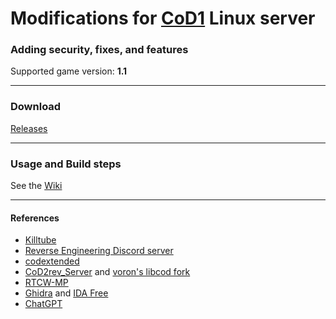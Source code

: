# Modifications for [CoD1](https://en.wikipedia.org/wiki/Call_of_Duty_(video_game)) Linux server
### Adding security, fixes, and features
Supported game version: **1.1**
___
### Download
[Releases](https://github.com/raphael12333/iw1x-server/releases)
___
### Usage and Build steps
See the [Wiki](https://github.com/raphael12333/iw1x-server/wiki)
___
#### References
- [Killtube](https://www.killtube.org/)
- [Reverse Engineering Discord server](https://discord.gg/rtfm)
- [codextended](https://github.com/xtnded/codextended)
- [CoD2rev_Server](https://github.com/voron00/CoD2rev_Server) and [voron's libcod fork](https://github.com/voron00/libcod)
- [RTCW-MP](https://github.com/id-Software/RTCW-MP)
- [Ghidra](https://en.wikipedia.org/wiki/Ghidra) and [IDA Free](https://hex-rays.com/ida-free/)
- [ChatGPT](https://chat.openai.com/)

